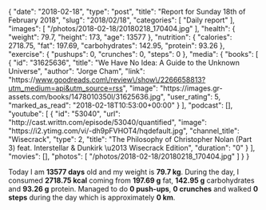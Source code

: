 {
    "date": "2018-02-18",
    "type": "post",
    "title": "Report for Sunday 18th of February 2018",
    "slug": "2018\/02\/18",
    "categories": [
        "Daily report"
    ],
    "images": [
        "\/photos\/2018-02-18\/20180218_170404.jpg"
    ],
    "health": {
        "weight": 79.7,
        "height": 173,
        "age": 13577
    },
    "nutrition": {
        "calories": 2718.75,
        "fat": 197.69,
        "carbohydrates": 142.95,
        "protein": 93.26
    },
    "exercise": {
        "pushups": 0,
        "crunches": 0,
        "steps": 0
    },
    "media": {
        "books": [
            {
                "id": "31625636",
                "title": "We Have No Idea: A Guide to the Unknown Universe",
                "author": "Jorge Cham",
                "link": "https:\/\/www.goodreads.com\/review\/show\/2266658813?utm_medium=api&utm_source=rss",
                "image": "https:\/\/images.gr-assets.com\/books\/1478010350l\/31625636.jpg",
                "user_rating": 5,
                "marked_as_read": "2018-02-18T10:53:00+00:00"
            }
        ],
        "podcast": [],
        "youtube": [
            {
                "id": "53040",
                "url": "http:\/\/cast.writtn.com\/episode\/53040\/quantified",
                "image": "https:\/\/i2.ytimg.com\/vi\/-dh9pFVHOT4\/hqdefault.jpg",
                "channel_title": "Wisecrack",
                "type": 2,
                "title": "The Philosophy of Christopher Nolan (Part 3) feat. Interstellar & Dunkirk \u2013 Wisecrack Edition",
                "duration": "0"
            }
        ],
        "movies": [],
        "photos": [
            "\/photos\/2018-02-18\/20180218_170404.jpg"
        ]
    }
}

Today I am <strong>13577 days</strong> old and my weight is <strong>79.7 kg</strong>. During the day, I consumed <strong>2718.75 kcal</strong> coming from <strong>197.69 g</strong> fat, <strong>142.95 g</strong> carbohydrates and <strong>93.26 g</strong> protein. Managed to do <strong>0 push-ups</strong>, <strong>0 crunches</strong> and walked <strong>0 steps</strong> during the day which is approximately <strong>0 km</strong>.